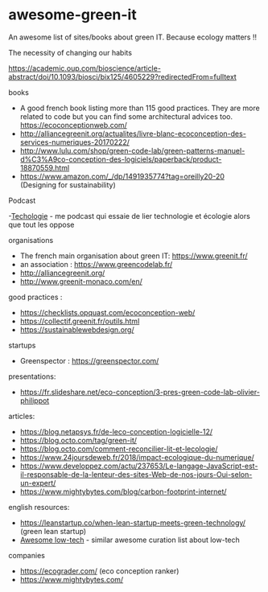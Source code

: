 # awesome-green-it
An awesome list of sites/books about green IT. Because ecology matters !!

The necessity of changing our habits

https://academic.oup.com/bioscience/article-abstract/doi/10.1093/biosci/bix125/4605229?redirectedFrom=fulltext 

books

- A good french book listing more than 115 good practices. They are more related to code but you can find some architectural advices too. https://ecoconceptionweb.com/
- http://alliancegreenit.org/actualites/livre-blanc-ecoconception-des-services-numeriques-20170222/
- http://www.lulu.com/shop/green-code-lab/green-patterns-manuel-d%C3%A9co-conception-des-logiciels/paperback/product-18870559.html
- https://www.amazon.com/_/dp/1491935774?tag=oreilly20-20 (Designing for sustainability)

Podcast

-[Techologie](https://techologie.net/episodes.html) - me podcast qui essaie de lier technologie et écologie alors que tout les oppose


organisations

- The french main organisation about green IT: https://www.greenit.fr/
- an association : https://www.greencodelab.fr/
- http://alliancegreenit.org/
- http://www.greenit-monaco.com/en/

good practices :

- https://checklists.opquast.com/ecoconception-web/
- https://collectif.greenit.fr/outils.html
- https://sustainablewebdesign.org/ 

startups

- Greenspector : https://greenspector.com/

presentations:

- https://fr.slideshare.net/eco-conception/3-pres-green-code-lab-olivier-philippot

articles:

- https://blog.netapsys.fr/de-leco-conception-logicielle-12/
- https://blog.octo.com/tag/green-it/
- https://blog.octo.com/comment-reconcilier-lit-et-lecologie/
- https://www.24joursdeweb.fr/2018/impact-ecologique-du-numerique/
- https://www.developpez.com/actu/237653/Le-langage-JavaScript-est-il-responsable-de-la-lenteur-des-sites-Web-de-nos-jours-Oui-selon-un-expert/
- https://www.mightybytes.com/blog/carbon-footprint-internet/

english resources:

- https://leanstartup.co/when-lean-startup-meets-green-technology/ (green lean startup)
- [Awesome low-tech](https://github.com/Antharia/awesome-lowtech) - similar awesome curation list about low-tech


companies

- https://ecograder.com/ (eco conception ranker)
- https://www.mightybytes.com/ 
